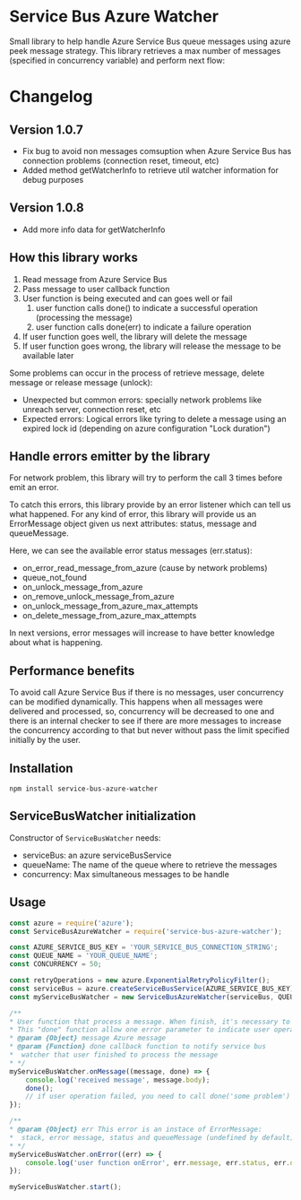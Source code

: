 Service Bus Azure Watcher
===========================

Small library to help handle Azure Service Bus queue messages using azure peek message strategy.
This library retrieves a max number of messages (specified in concurrency variable) and perform next flow:

# Changelog
## Version 1.0.7
* Fix bug to avoid non messages comsuption when Azure Service Bus has connection problems (connection reset, timeout, etc)
* Added method getWatcherInfo to retrieve util watcher information for debug purposes

## Version 1.0.8
* Add more info data for getWatcherInfo

## How this library works

1. Read message from Azure Service Bus
1. Pass message to user callback function
1. User function is being executed and can goes well or fail
    1. user function calls done() to indicate a successful operation (processing the message)
    1. user function calls done(err) to indicate a failure operation
1. If user function goes well, the library will delete the message
1. If user function goes wrong, the library will release the message to be available later

Some problems can occur in the process of retrieve message, delete message or release message (unlock):
* Unexpected but common errors: specially network problems like unreach server, connection reset, etc
* Expected errors: Logical errors like tyring to delete a message using an expired lock id (depending on azure configuration "Lock duration")

## Handle errors emitter by the library

For network problem, this library will try to perform the call 3 times before emit an error.

To catch this errors, this library provide by an error listener which can tell us what happened. For any kind of error, this library will provide us an ErrorMessage object given us next attributes: status, message and queueMessage.

Here, we can see the available error status messages (err.status):

* on_error_read_message_from_azure (cause by network problems)
* queue_not_found
* on_unlock_message_from_azure
* on_remove_unlock_message_from_azure
* on_unlock_message_from_azure_max_attempts
* on_delete_message_from_azure_max_attempts

In next versions, error messages will increase to have better knowledge about what is happening.
## Performance benefits

To avoid call Azure Service Bus if there is no messages, user concurrency can be modified dynamically. This happens when all messages were delivered and processed, so, concurrency will be decreased to one and there is an internal checker to see if there are more messages to increase the concurrency according to that but never without pass the limit specified initially by the user. 

## Installation

  `npm install service-bus-azure-watcher`

## ServiceBusWatcher initialization

Constructor of ```ServiceBusWatcher``` needs:
* serviceBus: an azure serviceBusService
* queueName: The name of the queue where to retrieve the messages
* concurrency: Max simultaneous messages to be handle

## Usage
```javascript
const azure = require('azure');
const ServiceBusAzureWatcher = require('service-bus-azure-watcher');

const AZURE_SERVICE_BUS_KEY = 'YOUR_SERVICE_BUS_CONNECTION_STRING';
const QUEUE_NAME = 'YOUR_QUEUE_NAME';
const CONCURRENCY = 50;

const retryOperations = new azure.ExponentialRetryPolicyFilter();
const serviceBus = azure.createServiceBusService(AZURE_SERVICE_BUS_KEY).withFilter(retryOperations);
const myServiceBusWatcher = new ServiceBusAzureWatcher(serviceBus, QUEUE_NAME, CONCURRENCY);

/**
* User function that process a message. When finish, it's necessary to notify "done" function.
* This "done" function allow one error parameter to indicate user operation failed.
* @param {Object} message Azure message
* @param {Function} done callback function to notify service bus
*  watcher that user finished to process the message
* */
myServiceBusWatcher.onMessage((message, done) => {
    console.log('received message', message.body);
    done();
    // if user operation failed, you need to call done('some problem') or done(new Error('some problem'))
});

/**
* @param {Object} err This error is an instace of ErrorMessage:
*  stack, error message, status and queueMessage (undefined by default) are available
* */
myServiceBusWatcher.onError((err) => {
    console.log('user function onError', err.message, err.status, err.queueMessage);
});

myServiceBusWatcher.start();
````

